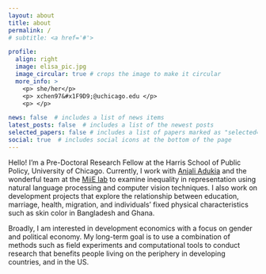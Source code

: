 ```yaml
---
layout: about
title: about
permalink: /
# subtitle: <a href='#'>

profile:
  align: right
  image: elisa_pic.jpg
  image_circular: true # crops the image to make it circular
  more_info: >
    <p> she/her</p>
    <p> xchen97&#x1F9D9;@uchicago.edu </p>
    <p> </p>

news: false  # includes a list of news items
latest_posts: false  # includes a list of the newest posts
selected_papers: false # includes a list of papers marked as "selected={true}"
social: true  # includes social icons at the bottom of the page
---
```


H﻿ello! I’m a Pre-Doctoral Research Fellow at the Harris School of Public Policy, University of Chicago. Currently, I work with [Anjali Adukia](https://voices.uchicago.edu/anjali/) and the wonderful team at the [MiiE lab](https://voices.uchicago.edu/miielab/) to examine inequality in representation using natural language processing and computer vision techniques. I also work on development projects that explore the relationship between education, marriage, health, migration, and individuals’ fixed physical characteristics such as skin color in Bangladesh and Ghana. 

Broadly, I am interested in development economics with a focus on gender and political economy. My long-term goal is to use a combination of methods such as field experiments and computational tools to conduct research that benefits people living on the periphery in developing countries, and in the US. 
